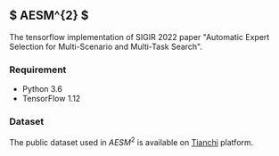 ## $ AESM^{2} $

The tensorflow implementation of SIGIR 2022 paper "Automatic Expert Selection for Multi-Scenario and Multi-Task
Search".

### Requirement
- Python 3.6
- TensorFlow 1.12

### Dataset
The public dataset used in $AESM^{2}$ is available on [Tianchi](https://tianchi.aliyun.com/dataset/dataDetail?dataId=74690) platform.



